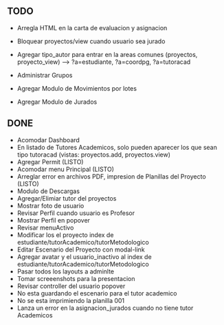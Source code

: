 ## TODO
* Arregla HTML en la carta de evaluacion y asignacion

* Bloquear proyectos/view cuando usuario sea jurado

* Agregar tipo_autor para entrar en la areas comunes (proyectos, proyecto_view)  --> ?a=estudiante, ?a=coordpg, ?a=tutoracad
* Administrar Grupos
* Agregar Modulo de Movimientos por lotes
* Agregar Modulo de Jurados

## DONE
* Acomodar Dashboard
* En listado de Tutores Academicos, solo pueden aparecer los que sean tipo tutoracad
(vistas: proyectos.add, proyectos.view)
* Agregar Permit (LISTO)
* Acomodar menu Principal (LISTO)
* Arreglar error en archivos PDF, impresion de Planillas del Proyecto (LISTO)
* Modulo de Descargas
* Agregar/Elimiar tutor del proyectos
* Mostrar foto de usuario
* Revisar Perfil cuando usuario es Profesor
* Mostrar Perfil en popover
* Revisar menuActivo
* Modificar los el proyecto index de estudiante/tutorAcademico/tutorMetodologico
* Editar Escenario del Proyecto con modal-link
* Agregar avatar y el usuario_inactivo al index de estudiante/tutorAcademico/tutorMetodologico
* Pasar todos los layouts a adminlte
* Tomar screeenshots para la presentacion
* Revisar controller del usuario popover
* No esta guardando el escenario para el tutor academico
* No se esta imprimiendo la planilla 001
* Lanza un error en la asignacion_jurados cuando no tiene tutor Academicos
